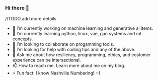 ### Hi there 👋

//TODO add more details 

- 🔭 I’m currently working on machine learning and generative ai items.
- 🌱 I’m currently learning python, linux, vae, gan systems and ml concepts. 
- 👯 I’m looking to collaborate on progamming tools.
- 🤔 I’m looking for help with coding tips and any of the above.
- 💬 Ask me about how resiliency, programming, ethics, and costomer experience can be intersectional. 
- 📫 How to reach me: Learn more about me on my blog.
- ⚡ Fun fact: I know Nashville Numbering! :-)

